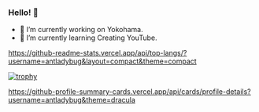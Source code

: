 ### Hello! 👋

- 🔭 I’m currently working on Yokohama.
- 🌱 I’m currently learning Creating YouTube.

https://github-readme-stats.vercel.app/api/top-langs/?username=antladybug&layout=compact&theme=compact

[![trophy](https://github-profile-trophy.vercel.app/?username=antladybug&theme=onedark)](https://github.com/ryo-ma/github-profile-trophy)

https://github-profile-summary-cards.vercel.app/api/cards/profile-details?username=antladybug&theme=dracula

<!--
**antladybug/antladybug** is a ✨ _special_ ✨ repository because its `README.md` (this file) appears on your GitHub profile.

Here are some ideas to get you started:

- 👯 I’m looking to collaborate on ...
- 🤔 I’m looking for help with ...
- 💬 Ask me about ...
- 📫 How to reach me: ...
- 😄 Pronouns: ...
- ⚡ Fun fact: ...
-->
